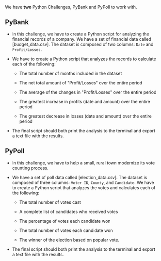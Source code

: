 We have **two** Python Challenges, PyBank and PyPoll to work with.

## PyBank

* In this challenge, we have to create a Python script for analyzing the financial records of a company. We have a set of financial data called [budget_data.csv]. The dataset is composed of two columns: `Date` and `Profit/Losses`. 

* We have to create a Python script that analyzes the records to calculate each of the following:

  * The total number of months included in the dataset

  * The net total amount of "Profit/Losses" over the entire period

  * The average of the changes in "Profit/Losses" over the entire period

  * The greatest increase in profits (date and amount) over the entire period

  * The greatest decrease in losses (date and amount) over the entire period

* The final script should both print the analysis to the terminal and export a text file with the results.

## PyPoll

* In this challenge, we have to help a small, rural town modernize its vote counting process.

* We have a set of poll data called [election_data.csv]. The dataset is composed of three columns: `Voter ID`, `County`, and `Candidate`. We have to create a Python script that analyzes the votes and calculates each of the following:

  * The total number of votes cast

  * A complete list of candidates who received votes

  * The percentage of votes each candidate won

  * The total number of votes each candidate won

  * The winner of the election based on popular vote.

* The final script should both print the analysis to the terminal and export a text file with the results.
